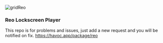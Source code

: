 ![gridReo](https://github.com/Mysteryexe/Reo/assets/99576711/069b4ab4-7858-4aec-8706-30934a2d1c9d)
### Reo Lockscreen Player
This repo is for problems and issues, just add a new request and you will be notified on fix.
https://havoc.app/package/reo
